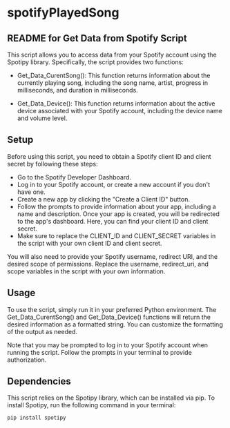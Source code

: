 # spotifyPlayedSong

## README for Get Data from Spotify Script
This script allows you to access data from your Spotify account using the Spotipy library. Specifically, the script provides two functions:

- Get_Data_CurentSong(): This function returns information about the currently playing song, including the song name, artist, progress in milliseconds, and duration in milliseconds.

- Get_Data_Device(): This function returns information about the active device associated with your Spotify account, including the device name and volume level.

## Setup
Before using this script, you need to obtain a Spotify client ID and client secret by following these steps:

- Go to the Spotify Developer Dashboard.
- Log in to your Spotify account, or create a new account if you don't have one.
- Create a new app by clicking the "Create a Client ID" button.
- Follow the prompts to provide information about your app, including a name and description.
Once your app is created, you will be redirected to the app's dashboard. Here, you can find your client ID and client secret.
- Make sure to replace the CLIENT_ID and CLIENT_SECRET variables in the script with your own client ID and client secret.

You will also need to provide your Spotify username, redirect URI, and the desired scope of permissions. Replace the username, redirect_uri, and scope variables in the script with your own information.

## Usage
To use the script, simply run it in your preferred Python environment. The Get_Data_CurentSong() and Get_Data_Device() functions will return the desired information as a formatted string. You can customize the formatting of the output as needed.

Note that you may be prompted to log in to your Spotify account when running the script. Follow the prompts in your terminal to provide authorization.

## Dependencies
This script relies on the Spotipy library, which can be installed via pip. To install Spotipy, run the following command in your terminal:


```pip install spotipy```
